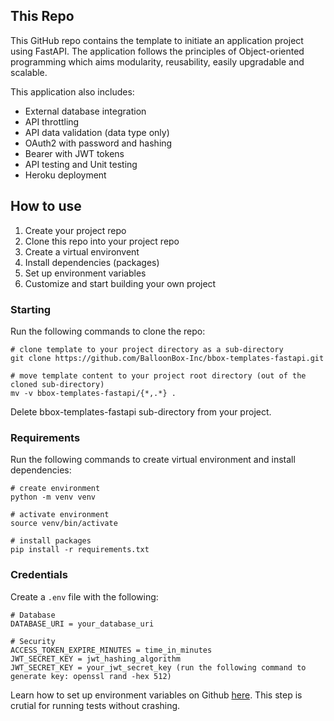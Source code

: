 ## This Repo

This GitHub repo contains the template to initiate an application project using FastAPI. The application follows the principles of Object-oriented programming which aims modularity, reusability, easily upgradable and scalable.

This application also includes:

- External database integration
- API throttling
- API data validation (data type only)
- OAuth2 with password and hashing
- Bearer with JWT tokens
- API testing and Unit testing
- Heroku deployment

## How to use

1. Create your project repo
2. Clone this repo into your project repo
3. Create a virtual environvent
4. Install dependencies (packages)
5. Set up environment variables
6. Customize and start building your own project

### Starting

Run the following commands to clone the repo:

```
# clone template to your project directory as a sub-directory
git clone https://github.com/BalloonBox-Inc/bbox-templates-fastapi.git

# move template content to your project root directory (out of the cloned sub-directory)
mv -v bbox-templates-fastapi/{*,.*} .
```

Delete bbox-templates-fastapi sub-directory from your project.

### Requirements

Run the following commands to create virtual environment and install dependencies:

```
# create environment
python -m venv venv

# activate environment
source venv/bin/activate

# install packages
pip install -r requirements.txt
```

### Credentials

Create a `.env` file with the following:

```
# Database
DATABASE_URI = your_database_uri

# Security
ACCESS_TOKEN_EXPIRE_MINUTES = time_in_minutes
JWT_SECRET_KEY = jwt_hashing_algorithm
JWT_SECRET_KEY = your_jwt_secret_key (run the following command to generate key: openssl rand -hex 512)
```

Learn how to set up environment variables on Github [here](https://adamtheautomator.com/github-actions-environment-variables/#Managing_Environment_Variables_via_GitHub_Actions_environment_variables_and_Secrets). This step is crutial for running tests without crashing.

